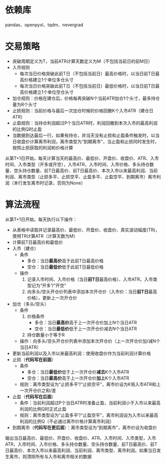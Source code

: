 # 依赖库

pandas、openpyxl、tqdm、nevergrad

# 交易策略

- 突破周期定义为T，当前ATR计算天数定义为M（不包括当前日的前M日）
- 入市规则
    - 每次当日价格突破此前T日（不包括当前日）最高价格时，以当日前T日最高价格建立1个单位多仓头寸
    - 每次当日价格突破此前T日（不包括当前日）最低价格时，以当日前T日最高价格建立1个单位空仓头寸
- 加仓规则：价格在建仓后，价格每再突破N个当前ATR加仓1个头寸，最多持仓量为R个头寸
- 止损规则：当前价格与最后一次加仓时候的价格回撤K个入市ATR（建仓日ATR）
- 止盈规则：当持仓利润超过P个当日ATR时，利润回撤到本次入市的最高利润的比例Q时止盈
- 当数据到达最后一行，如果有持仓，并当天没有止损和止盈条件触发时，以当日收盘价计算离市利润，离市类型为“到期离市”，当止盈和止损同时发生时，按照止损获取的利润和价格计算

从第T+1日开始，每天计算当天的最高价、最低价、开盘价、收盘价、ATR、入市时间、入市类型（开多或开空），入市ATR，入市时间、入市价格、多头持仓数量、空头持仓数量、前T日最高价、前T日最高价、本次入市以来最高利润、当前利润、离市类型（止损多平、止损空平、止盈多平、止盈空平、到期离市）离市利润（本行发生离市时记录，否则为None）

# 算法流程

从第T+1日开始，每天执行以下操作：

- 从表格中读取并记录最高价、最低价、开盘价、收盘价、真实波动幅度(TR)，使用TR计算ATR（计算天数为M）
- 计算前T日最高价和最低价
- 入市（建仓）
    - 条件
        - 多仓：当日**最高价**高于此前T日最高价格
        - 空仓：当日**最低价**低于此前T日最低价格
    - 操作
        1. 记录入市时间、入市价格（当日**前T日**最高价格）、入市ATR，入市类型记为“开多”/“开空”
        2. 向多头/空头开仓价列表中添加本次开仓价（入市价：当日**前T日**最高价格），更新上一次开仓价
- 加仓（多头/空头）
    - 条件
        1. 价格条件
            - 多仓：当日**最高价**高于上一次开仓价加上N个当日ATR
            - 空仓：当日**最低价**低于上一次开仓价减去N个当日ATR
        2. 持仓数量小于等于R
    - 操作：向多头/空头开仓价列表中添加本次开仓价（上一次开仓价加/减N个当日ATR）
- 更新当前利润以及入市以来最高利润：使用收盘价作为当前利润计算价格
- 止损（**代码写在前面**）
    - 条件
        - 多仓：当日**最低价**低于上一次开仓价**减去**K个入市ATR
        - 空仓：当日**最高价**高于上一次开仓价**加上**K个入市ATR
    - 规则：离市类型设为“止损多平”/“止损空平”，离市价设为K倍入市ATR和上一次开仓价之和/差
- 止盈（**代码写在后面**）
    - 条件：当前利润超过P个当日ATR时准备止盈，当前利润小于入市以来最高利润的比例Q时正式止盈
    - 规则：离市类型设为“止盈多平”/“止盈空平”，离市利润设为入市以来最高利润的比例Q（不必通过离市价格计算离市利润）
- 到期离市（**代码写在更后面**）：离市类型设为“到期离市”，离市价设为收盘价

输出当日最高价、最低价、开盘价、收盘价、ATR、入市时间、入市类型，入市ATR，入市时间、入市价格、多头持仓数量、空头持仓数量、前T日最高价、前T日最高价、本次入市以来最高利润、当前利润、离市类型、离市利润。如果当日发生离市，则清除所有与入市和离市相关的数据